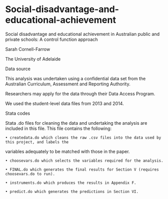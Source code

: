 # Social-disadvantage-and-educational-achievement

Social disadvantage and educational achievement in Australian public and private schools: A control function approach

  Sarah Cornell-Farrow
  
  The University of Adelaide


Data source

  This analysis was undertaken using a confidential data set from the Australian Curriculum, Assessment and Reporting Authority. 
  
  Researchers may apply for the data through their Data Access Program. 
  
  We used the student-level data files from 2013 and 2014.
  

Stata codes

  Stata .do files for cleaning the data and undertaking the analysis are included in this file. This file contains the following:

    • createdata.do which cleans the raw .csv files into the data used by this project, and labels the
variables adequately to be matched with those in the paper.

    • choosevars.do which selects the variables required for the analysis.

    • FINAL.do which generates the final results for Section V (requires choosevars.do to run).

    • instruments.do which produces the results in Appendix F.

    • predict.do which generates the predictions in Section VI.
